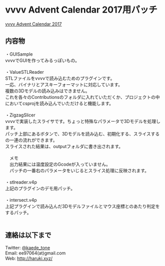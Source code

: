 # vvvv Advent Calendar 2017用パッチ
[vvvv Advent Calendar 2017](https://qiita.com/advent-calendar/2017/vvvv)

## 内容物
・GUISample<br>
vvvvでGUIを作ってみるっぽいもの。<br>
<br>
・ValueSTLReader<br>
STLファイルをvvvvで読み込むためのプラグインです。<br>
一応、バイナリとアスキーフォーマットに対応しています。<br>
複数の3Dモデルの読み込みはできません。<br>
これを各々のContributionsのフォルダに入れていただくか、プロジェクトの中においてcsprojを読み込んでいただけると機能します。<br>
<br>
・ZigzagSlicer<br>
vvvvで実装したスライサです。ちょっと特殊なパラメータで3Dモデルを処理します。<br>
パッチ上部にあるボタンで、3Dモデルを読み込む、初期化する、スライスするの一連の流れができます。<br>
スライスされた結果は、outputフォルダに書き出されます。<br>
<br>
　メモ<br>
　出力結果には温度設定のGcodeが入っていません。<br>
　パッチの一番右のパラメータをいじるとスライス処理に反映されます。<br>
<br>
・stlreader.v4p<br>
上記のプラグインのデモ用パッチ。<br>
<br>
・intersect.v4p<br>
上記プラグインで読み込んだ3Dモデルファイルとマウス座標とのあたり判定をするパッチ。<br>
<br>

## 連絡は以下まで<br>
Twitter: [@kaede_tone](https://twitter.com/kaede_tone)<br>
Email: ee97064(at)gmail.com<br>
Web: http://haruki.xyz/

